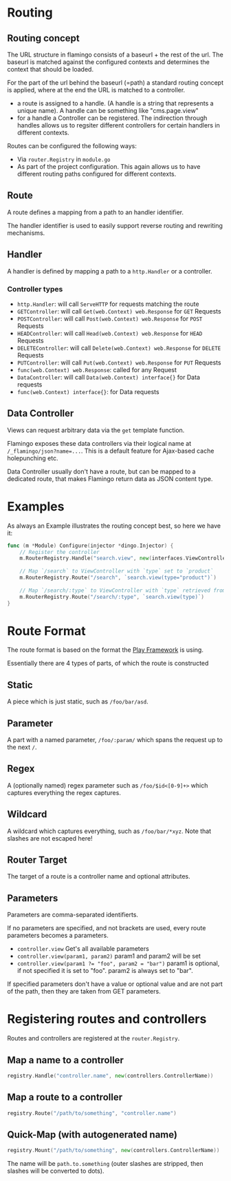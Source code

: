 # Routing

## Routing concept

The URL structure in flamingo consists of a baseurl + the rest of the url.
The baseurl is matched against the configured contexts and determines the context that should be loaded.

For the part of the url behind the baseurl (=path) a standard routing concept is applied, where at the end the URL is matched to a controller.

* a route is assigned to a handle. (A handle is a string that represents a unique name). A handle can be something like "cms.page.view"
* for a handle a Controller can be registered. The indirection through handles allows us to regsiter different controllers for certain handlers in different contexts.

Routes can be configured the following ways:
* Via `router.Registry` in `module.go`
* As part of the project configuration. This again allows us to have different routing paths configured for different contexts.

## Route

A route defines a mapping from a path to an handler identifier.

The handler identifier is used to easily support reverse routing and rewriting mechanisms.

## Handler

A handler is defined by mapping a path to a `http.Handler` or a controller.

### Controller types

- `http.Handler`: will call `ServeHTTP` for requests matching the route
- `GETController`: will call `Get(web.Context) web.Response` for `GET` Requests
- `POSTController`: will call `Post(web.Context) web.Response` for `POST` Requests
- `HEADController`: will call `Head(web.Context) web.Response` for `HEAD` Requests
- `DELETEController`: will call `Delete(web.Context) web.Response` for `DELETE` Requests
- `PUTController`: will call `Put(web.Context) web.Response` for `PUT` Requests
- `func(web.Context) web.Response`: called for any Request
- `DataController`: will call `Data(web.Context) interface{}` for Data requests
- `func(web.Context) interface{}`: for Data requests

## Data Controller

Views can request arbitrary data via the `get` template function.

Flamingo exposes these data controllers via their logical name at `/_flamingo/json?name=...`.
This is a default feature for Ajax-based cache holepunching etc.

Data Controller usually don't have a route, but can be mapped to a dedicated route, that makes Flamingo return data as JSON content type.

# Examples

As always an Example illustrates the routing concept best, so here we have it:

```go
func (m *Module) Configure(injector *dingo.Injector) {
    // Register the controller
    m.RouterRegistry.Handle("search.view", new(interfaces.ViewController))
    
    // Map `/search` to ViewController with `type` set to `product`
    m.RouterRegistry.Route("/search", `search.view(type="product")`)
    
    // Map `/search/:type` to ViewController with `type` retrieved from the path
    m.RouterRegistry.Route("/search/:type", `search.view(type)`)
}
```

# Route Format

The route format is based on the format the [Play Framework](https://www.playframework.com/documentation/2.5.x/ScalaRouting) is using.

Essentially there are 4 types of parts, of which the route is constructed

## Static

A piece which is just static, such as `/foo/bar/asd`.

## Parameter

A part with a named parameter, `/foo/:param/` which spans the request up to the next `/`.

## Regex

A (optionally named) regex parameter such as `/foo/$id<[0-9]+>` which captures everything the regex captures.

## Wildcard

A wildcard which captures everything, such as `/foo/bar/*xyz`. Note that slashes are not escaped here!

## Router Target

The target of a route is a controller name and optional attributes.

## Parameters

Parameters are comma-separated identifierts.

If no parameters are specified, and not brackets are used, every route parameters becomes a parameters.

- `controller.view` Get's all available parameters
- `controller.view(param1, param2)` param1 and param2 will be set
- `controller.view(param1 ?= "foo", param2 = "bar")` param1 is optional, if not specified it is set to "foo". param2 is always set to "bar".

If specified parameters don't have a value or optional value and are not part of the path, then they are taken from GET parameters.

# Registering routes and controllers

Routes and controllers are registered at the `router.Registry`.

## Map a name to a controller
```go
registry.Handle("controller.name", new(controllers.ControllerName))
```

## Map a route to a controller

```go
registry.Route("/path/to/something", "controller.name")
```

## Quick-Map (with autogenerated name)

```go
registry.Mount("/path/to/something", new(controllers.ControllerName))
```

The name will be `path.to.something` (outer slashes are stripped, then slashes will be converted to dots).

